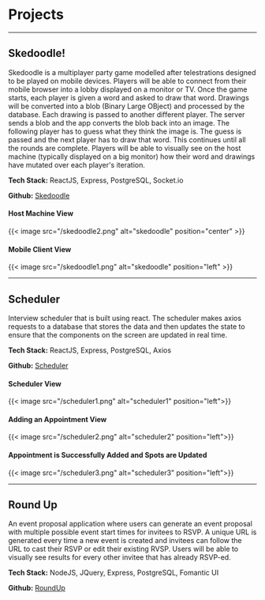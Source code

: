 # Projects

<hr />

## Skedoodle!
Skedoodle is a multiplayer party game modelled after telestrations designed to be played on mobile devices. Players will be able to connect from their mobile browser into a lobby displayed on a monitor or TV. Once the game starts, each player is given a word and asked to draw that word. Drawings will be converted into a blob (Binary Large OBject) and processed by the database. Each drawing is passed to another different player. The server sends a blob and the app converts the blob back into an image. The following player has to guess what they think the image is. The guess is passed and the next player has to draw that word. This continues until all the rounds are complete. Players will be able to visually see on the host machine (typically displayed on a big monitor) how their word and drawings have mutated over each player's iteration.

**Tech Stack:** ReactJS, Express, PostgreSQL, Socket.io

**Github:** [Skedoodle]


#### Host Machine View
{{< image src="/skedoodle2.png" alt="skedoodle" position="center" >}}

#### Mobile Client View
{{< image src="/skedoodle1.png" alt="skedoodle" position="left" >}}

<hr />

## Scheduler
Interview scheduler that is built using react. The scheduler makes axios requests to a database that stores the data and then updates the state to ensure that the components on the screen are updated in real time.

**Tech Stack:** ReactJS, Express, PostgreSQL, Axios

**Github:** [Scheduler]

#### Scheduler View
{{< image src="/scheduler1.png" alt="scheduler1" position="left">}}
#### Adding an Appointment View
{{< image src="/scheduler2.png" alt="scheduler2" position="left">}}
#### Appointment is Successfully Added and Spots are Updated
{{< image src="/scheduler3.png" alt="scheduler3" position="left">}}

<hr />

## Round Up
An event proposal application where users can generate an event proposal with multiple possible event start times for invitees to RSVP. A unique URL is generated every time a new event is created and invitees can follow the URL to cast their RSVP or edit their existing RVSP. Users will be able to visually see results for every other invitee that has already RSVP-ed.

**Tech Stack:** NodeJS, JQuery, Express, PostgreSQL, Fomantic UI

**Github:** [RoundUp]


[Skedoodle]:https://github.com/etseng02/illustrations
[Scheduler]:https://github.com/etseng02/scheduler
[RoundUp]:https://github.com/etseng02/project-roundup